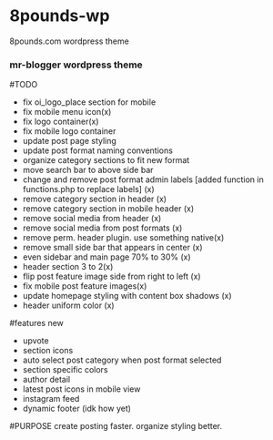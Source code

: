 # 8pounds-wp
8pounds.com wordpress theme

### mr-blogger wordpress theme

#TODO
- fix oi_logo_place section for mobile
- fix mobile menu icon(x)
- fix logo container(x)
- fix mobile logo container
- update post page styling
- update post format naming conventions
- organize category sections to fit new format
- move search bar to above side bar
- change and remove post format admin labels [added function in functions.php to replace labels] (x)
- remove category section in header (x)
- remove category section in mobile header (x)
- remove social media from header (x)
- remove social media from post formats (x)
- remove perm. header plugin. use something native(x)
- remove small side bar that appears in center (x)
- even sidebar and main page 70% to 30% (x)
- header section 3 to 2(x)
- flip post feature image side from right to left (x)
- fix mobile post feature images(x)
- update homepage styling with content box shadows (x)
- header uniform color (x)





#features new
- upvote
- section icons
- auto select post category when post format selected
- section specific colors
- author detail
- latest post icons in mobile view
- instagram feed
- dynamic footer (idk how yet)

#PURPOSE
create posting faster.
organize styling better.
